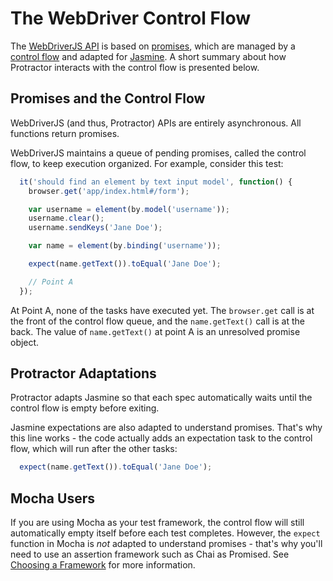 The WebDriver Control Flow
==========================

The [WebDriverJS API](https://github.com/SeleniumHQ/selenium/wiki/WebDriverJs#understanding_the_api) is based on [promises](https://github.com/SeleniumHQ/selenium/wiki/WebDriverJs#promises),
which are managed by a [control flow](https://github.com/SeleniumHQ/selenium/wiki/WebDriverJs#control-flows)
and adapted for [Jasmine](http://jasmine.github.io/2.3/introduction.html).
A short summary about how Protractor interacts with the control flow is presented below.


Promises and the Control Flow
-----------------------------

WebDriverJS (and thus, Protractor) APIs are entirely asynchronous. All functions
return promises.

WebDriverJS maintains a queue of pending promises, called the control flow,
to keep execution organized. For example, consider this test:

```javascript
  it('should find an element by text input model', function() {
    browser.get('app/index.html#/form');

    var username = element(by.model('username'));
    username.clear();
    username.sendKeys('Jane Doe');

    var name = element(by.binding('username'));

    expect(name.getText()).toEqual('Jane Doe');

    // Point A
  });
```

At Point A, none of the tasks have executed yet. The `browser.get` call is at
the front of the control flow queue, and the `name.getText()` call is at the
back. The value of `name.getText()` at point A is an unresolved promise
object.


Protractor Adaptations
----------------------

Protractor adapts Jasmine so that each spec automatically waits until the
control flow is empty before exiting.

Jasmine expectations are also adapted to understand promises. That's why this
line works - the code actually adds an expectation task to the control flow,
which will run after the other tasks:

```javascript
  expect(name.getText()).toEqual('Jane Doe');
```

Mocha Users
-----------

If you are using Mocha as your test framework, the control flow will still
automatically empty itself before each test completes. However, the `expect`
function in Mocha is _not_ adapted to understand promises - that's why you'll
need to use an assertion framework such as Chai as Promised. See
[Choosing a Framework](/docs/frameworks.md) for more information.
